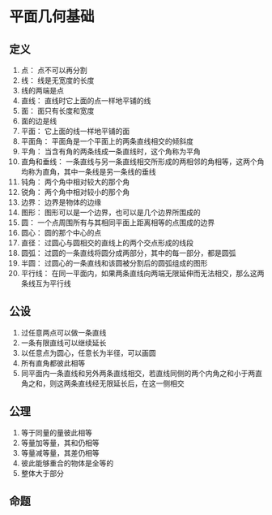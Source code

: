 # 平面几何基础

## **定义**

1. 点： 点不可以再分割
2. 线： 线是无宽度的长度
3. 线的两端是点
4. 直线： 直线时它上面的点一样地平铺的线
5. 面： 面只有长度和宽度
6. 面的边是线
7. 平面： 它上面的线一样地平铺的面
8. 平面角： 平面角是一个平面上的两条直线相交的倾斜度
9. 平角： 当含有角的两条线成一条直线时，这个角称为平角
10. 直角和垂线： 一条直线与另一条直线相交所形成的两相邻的角相等，这两个角均称为直角，其中一条线是另一条线的垂线
11. 钝角： 两个角中相对较大的那个角
12. 锐角： 两个角中相对较小的那个角
13. 边界： 边界是物体的边缘
14. 图形： 图形可以是一个边界，也可以是几个边界所围成的
15. 圆： 一个点周围所有与其相同平面上距离相等的点围成的边界
16. 圆心： 圆的那个中心的点
17. 直径： 过圆心与圆相交的直线上的两个交点形成的线段
18. 圆弧： 过圆的一条直线将圆分成两部分，其中的每一部分，都是圆弧
19. 半圆： 过圆心的一条直线和该圆被分割后的圆弧组成的图形
20. 平行线： 在同一平面内，如果两条直线向两端无限延伸而无法相交，那么这两条线互为平行线

## **公设**
1. 过任意两点可以做一条直线
2. 一条有限直线可以继续延长
3. 以任意点为圆心，任意长为半径，可以画圆
4. 所有直角都彼此相等
5. 同平面内一条直线和另外两条直线相交，若直线同侧的两个内角之和小于两直角之和，则这两条直线经无限延长后，在这一侧相交

## **公理**
1. 等于同量的量彼此相等
2. 等量加等量，其和仍相等
3. 等量减等量，其差仍相等
4. 彼此能够重合的物体是全等的
5. 整体大于部分

## **命题**